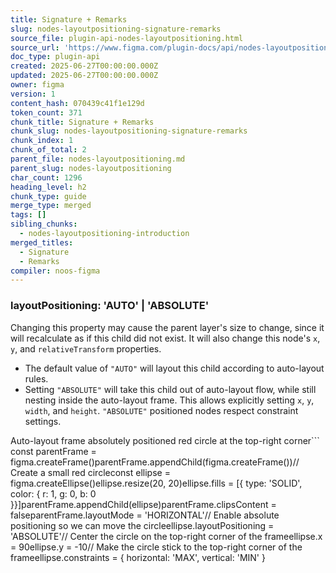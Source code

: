 ```yaml
---
title: Signature + Remarks
slug: nodes-layoutpositioning-signature-remarks
source_file: plugin-api-nodes-layoutpositioning.html
source_url: 'https://www.figma.com/plugin-docs/api/nodes-layoutpositioning/'
doc_type: plugin-api
created: 2025-06-27T00:00:00.000Z
updated: 2025-06-27T00:00:00.000Z
owner: figma
version: 1
content_hash: 070439c41f1e129d
token_count: 371
chunk_title: Signature + Remarks
chunk_slug: nodes-layoutpositioning-signature-remarks
chunk_index: 1
chunk_of_total: 2
parent_file: nodes-layoutpositioning.md
parent_slug: nodes-layoutpositioning
char_count: 1296
heading_level: h2
chunk_type: guide
merge_type: merged
tags: []
sibling_chunks:
  - nodes-layoutpositioning-introduction
merged_titles:
  - Signature
  - Remarks
compiler: noos-figma
---
```


### layoutPositioning: 'AUTO' | 'ABSOLUTE'

Changing this property may cause the parent layer's size to change, since it will recalculate as if this child did not exist. It will also change this node's `x`, `y`, and `relativeTransform` properties.

- The default value of `"AUTO"` will layout this child according to auto-layout rules.
- Setting `"ABSOLUTE"` will take this child out of auto-layout flow, while still nesting inside the auto-layout frame. This allows explicitly setting `x`, `y`, `width`, and `height`. `"ABSOLUTE"` positioned nodes respect constraint settings.

Auto-layout frame absolutely positioned red circle at the top-right corner```
const parentFrame = figma.createFrame()parentFrame.appendChild(figma.createFrame())// Create a small red circleconst ellipse = figma.createEllipse()ellipse.resize(20, 20)ellipse.fills = [{ type: 'SOLID', color: { r: 1, g: 0, b: 0 }}]parentFrame.appendChild(ellipse)parentFrame.clipsContent = falseparentFrame.layoutMode = 'HORIZONTAL'// Enable absolute positioning so we can move the circleellipse.layoutPositioning = 'ABSOLUTE'// Center the circle on the top-right corner of the frameellipse.x = 90ellipse.y = -10// Make the circle stick to the top-right corner of the frameellipse.constraints = { horizontal: 'MAX', vertical: 'MIN' }
```
